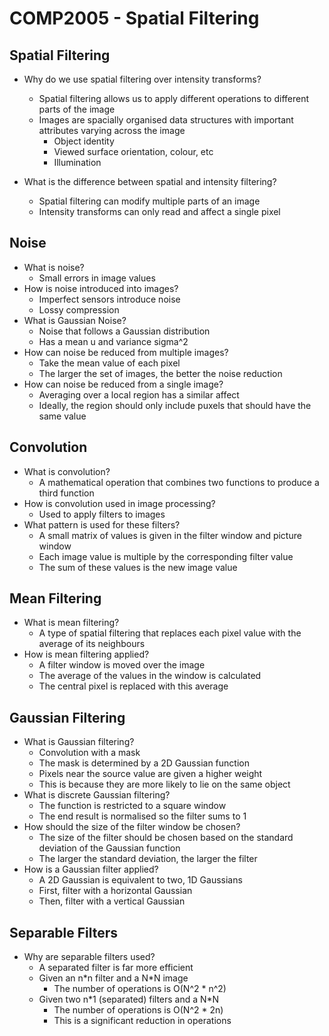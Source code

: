 # COMP2005 - Spatial Filtering

## Spatial Filtering

- Why do we use spatial filtering over intensity transforms?
    - Spatial filtering allows us to apply different operations to different parts of the image
    - Images are spacially organised data structures with important attributes varying across the image
        - Object identity
        - Viewed surface orientation, colour, etc
        - Illumination

- What is the difference between spatial and intensity filtering?
    - Spatial filtering can modify multiple parts of an image
    - Intensity transforms can only read and affect a single pixel

## Noise

- What is noise?
    - Small errors in image values
- How is noise introduced into images?
    - Imperfect sensors introduce noise
    - Lossy compression
- What is Gaussian Noise?
    - Noise that follows a Gaussian distribution
    - Has a mean u and variance sigma^2
- How can noise be reduced from multiple images?
    - Take the mean value of each pixel
    - The larger the set of images, the better the noise reduction
- How can noise be reduced from a single image?
    - Averaging over a local region has a similar affect
    - Ideally, the region should only include puxels that should have the same value

## Convolution

- What is convolution?
    - A mathematical operation that combines two functions to produce a third function
- How is convolution used in image processing?
    - Used to apply filters to images
- What pattern is used for these filters?
    - A small matrix of values is given in the filter window and picture window
    - Each image value is multiple by the corresponding filter value
    - The sum of these values is the new image value

## Mean Filtering

- What is mean filtering?
    - A type of spatial filtering that replaces each pixel value with the average of its neighbours
- How is mean filtering applied?
    - A filter window is moved over the image
    - The average of the values in the window is calculated
    - The central pixel is replaced with this average

## Gaussian Filtering

- What is Gaussian filtering?
    - Convolution with a mask
    - The mask is determined by a 2D Gaussian function
    - Pixels near the source value are given a higher weight
    - This is because they are more likely to lie on the same object
- What is discrete Gaussian filtering?
    - The function is restricted to a square window
    - The end result is normalised so the filter sums to 1
- How should the size of the filter window be chosen?
    - The size of the filter should be chosen based on the standard deviation of the Gaussian function
    - The larger the standard deviation, the larger the filter
- How is a Gaussian filter applied?
    - A 2D Gaussian is equivalent to two, 1D Gaussians
    - First, filter with a horizontal Gaussian
    - Then, filter with a vertical Gaussian

## Separable Filters

- Why are separable filters used?
    - A separated filter is far more efficient
    - Given an n\*n filter and a N\*N image
        - The number of operations is O(N^2 * n^2)
    - Given two n\*1 (separated) filters and a N\*N
        - The number of operations is O(N^2 * 2n)
        - This is a significant reduction in operations
